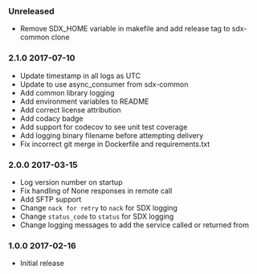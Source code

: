 ### Unreleased
  - Remove SDX_HOME variable in makefile and add release tag to sdx-common clone

### 2.1.0 2017-07-10
  - Update timestamp in all logs as UTC
  - Update to use async_consumer from sdx-common
  - Add common library logging
  - Add environment variables to README
  - Add correct license attribution
  - Add codacy badge
  - Add support for codecov to see unit test coverage
  - Add logging binary filename before attempting delivery
  - Fix incorrect git merge in Dockerfile and requirements.txt

### 2.0.0 2017-03-15
  - Log version number on startup
  - Fix handling of None responses in remote call
  - Add SFTP support
  - Change `nack for retry` to `nack` for SDX logging
  - Change `status_code` to `status` for SDX logging
  - Change logging messages to add the service called or returned from

### 1.0.0 2017-02-16
  - Initial release
